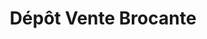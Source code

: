 ---
title: "Dépôt Vente Brocante"
url: /saint-germain-en-laye/depot-vente-brocante/
shop: antiquités
---